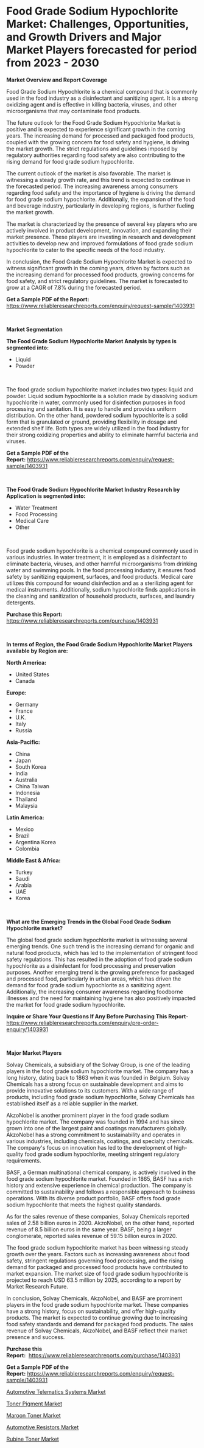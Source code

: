<p><h1>Food Grade Sodium Hypochlorite Market: Challenges, Opportunities, and Growth Drivers and Major Market Players forecasted for period from 2023 - 2030</h1></p><p><strong>Market Overview and Report Coverage</strong></p>
<p><p>Food Grade Sodium Hypochlorite is a chemical compound that is commonly used in the food industry as a disinfectant and sanitizing agent. It is a strong oxidizing agent and is effective in killing bacteria, viruses, and other microorganisms that may contaminate food products.</p><p>The future outlook for the Food Grade Sodium Hypochlorite Market is positive and is expected to experience significant growth in the coming years. The increasing demand for processed and packaged food products, coupled with the growing concern for food safety and hygiene, is driving the market growth. The strict regulations and guidelines imposed by regulatory authorities regarding food safety are also contributing to the rising demand for food grade sodium hypochlorite.</p><p>The current outlook of the market is also favorable. The market is witnessing a steady growth rate, and this trend is expected to continue in the forecasted period. The increasing awareness among consumers regarding food safety and the importance of hygiene is driving the demand for food grade sodium hypochlorite. Additionally, the expansion of the food and beverage industry, particularly in developing regions, is further fueling the market growth.</p><p>The market is characterized by the presence of several key players who are actively involved in product development, innovation, and expanding their market presence. These players are investing in research and development activities to develop new and improved formulations of food grade sodium hypochlorite to cater to the specific needs of the food industry.</p><p>In conclusion, the Food Grade Sodium Hypochlorite Market is expected to witness significant growth in the coming years, driven by factors such as the increasing demand for processed food products, growing concerns for food safety, and strict regulatory guidelines. The market is forecasted to grow at a CAGR of 7.8% during the forecasted period.</p></p>
<p><strong>Get a Sample PDF of the Report:</strong> <a href="https://www.reliableresearchreports.com/enquiry/request-sample/1403931">https://www.reliableresearchreports.com/enquiry/request-sample/1403931</a></p>
<p>&nbsp;</p>
<p><strong>Market Segmentation</strong></p>
<p><strong>The Food Grade Sodium Hypochlorite Market Analysis by types is segmented into:</strong></p>
<p><ul><li>Liquid</li><li>Powder</li></ul></p>
<p>&nbsp;</p>
<p><p>The food grade sodium hypochlorite market includes two types: liquid and powder. Liquid sodium hypochlorite is a solution made by dissolving sodium hypochlorite in water, commonly used for disinfection purposes in food processing and sanitation. It is easy to handle and provides uniform distribution. On the other hand, powdered sodium hypochlorite is a solid form that is granulated or ground, providing flexibility in dosage and extended shelf life. Both types are widely utilized in the food industry for their strong oxidizing properties and ability to eliminate harmful bacteria and viruses.</p></p>
<p><strong>Get a Sample PDF of the Report:</strong>&nbsp;<a href="https://www.reliableresearchreports.com/enquiry/request-sample/1403931">https://www.reliableresearchreports.com/enquiry/request-sample/1403931</a></p>
<p>&nbsp;</p>
<p><strong>The Food Grade Sodium Hypochlorite Market Industry Research by Application is segmented into:</strong></p>
<p><ul><li>Water Treatment</li><li>Food Processing</li><li>Medical Care</li><li>Other</li></ul></p>
<p>&nbsp;</p>
<p><p>Food grade sodium hypochlorite is a chemical compound commonly used in various industries. In water treatment, it is employed as a disinfectant to eliminate bacteria, viruses, and other harmful microorganisms from drinking water and swimming pools. In the food processing industry, it ensures food safety by sanitizing equipment, surfaces, and food products. Medical care utilizes this compound for wound disinfection and as a sterilizing agent for medical instruments. Additionally, sodium hypochlorite finds applications in the cleaning and sanitization of household products, surfaces, and laundry detergents.</p></p>
<p><strong>Purchase this Report:</strong>&nbsp; <a href="https://www.reliableresearchreports.com/purchase/1403931">https://www.reliableresearchreports.com/purchase/1403931</a></p>
<p>&nbsp;</p>
<p><strong>In terms of Region, the Food Grade Sodium Hypochlorite Market Players available by Region are:</strong></p>
<p>
    <p> <strong> North America: </strong>
        <ul>
            <li>United States</li>
            <li>Canada</li>
        </ul>
        </p> 
    <p> <strong> Europe: </strong>
        <ul>
            <li>Germany</li>
            <li>France</li>
            <li>U.K.</li>
            <li>Italy</li>
            <li>Russia</li>
        </ul>
        </p> 
    <p> <strong> Asia-Pacific: </strong>
        <ul>
            <li>China</li>
            <li>Japan</li>
            <li>South Korea</li>
            <li>India</li>
            <li>Australia</li>
            <li>China Taiwan</li>
            <li>Indonesia</li>
            <li>Thailand</li>
            <li>Malaysia</li>
        </ul>
        </p> 
    <p> <strong> Latin America: </strong>
        <ul>
            <li>Mexico</li>
            <li>Brazil</li>
            <li>Argentina Korea</li>
            <li>Colombia</li>
        </ul>
        </p> 
    <p> <strong> Middle East & Africa: </strong>
        <ul>
            <li>Turkey</li>
            <li>Saudi</li>
            <li>Arabia</li>
            <li>UAE</li>
            <li>Korea</li>
        </ul>
    </p>
    </p>
<p>&nbsp;</p>
<p><strong>What are the Emerging Trends in the Global Food Grade Sodium Hypochlorite market?</strong></p>
<p><p>The global food grade sodium hypochlorite market is witnessing several emerging trends. One such trend is the increasing demand for organic and natural food products, which has led to the implementation of stringent food safety regulations. This has resulted in the adoption of food grade sodium hypochlorite as a disinfectant for food processing and preservation purposes. Another emerging trend is the growing preference for packaged and processed food, particularly in urban areas, which has driven the demand for food grade sodium hypochlorite as a sanitizing agent. Additionally, the increasing consumer awareness regarding foodborne illnesses and the need for maintaining hygiene has also positively impacted the market for food grade sodium hypochlorite.</p></p>
<p><strong>Inquire or Share Your Questions If Any Before Purchasing This Report</strong>- <a href="https://www.reliableresearchreports.com/enquiry/pre-order-enquiry/1403931">https://www.reliableresearchreports.com/enquiry/pre-order-enquiry/1403931</a></p>
<p>&nbsp;</p>
<p><strong>Major Market Players</strong></p>
<p><p>Solvay Chemicals, a subsidiary of the Solvay Group, is one of the leading players in the food grade sodium hypochlorite market. The company has a long history, dating back to 1863 when it was founded in Belgium. Solvay Chemicals has a strong focus on sustainable development and aims to provide innovative solutions to its customers. With a wide range of products, including food grade sodium hypochlorite, Solvay Chemicals has established itself as a reliable supplier in the market.</p><p>AkzoNobel is another prominent player in the food grade sodium hypochlorite market. The company was founded in 1994 and has since grown into one of the largest paint and coatings manufacturers globally. AkzoNobel has a strong commitment to sustainability and operates in various industries, including chemicals, coatings, and specialty chemicals. The company's focus on innovation has led to the development of high-quality food grade sodium hypochlorite, meeting stringent regulatory requirements.</p><p>BASF, a German multinational chemical company, is actively involved in the food grade sodium hypochlorite market. Founded in 1865, BASF has a rich history and extensive experience in chemical production. The company is committed to sustainability and follows a responsible approach to business operations. With its diverse product portfolio, BASF offers food grade sodium hypochlorite that meets the highest quality standards.</p><p>As for the sales revenue of these companies, Solvay Chemicals reported sales of 2.58 billion euros in 2020. AkzoNobel, on the other hand, reported revenue of 8.5 billion euros in the same year. BASF, being a larger conglomerate, reported sales revenue of 59.15 billion euros in 2020.</p><p>The food grade sodium hypochlorite market has been witnessing steady growth over the years. Factors such as increasing awareness about food safety, stringent regulations governing food processing, and the rising demand for packaged and processed food products have contributed to market expansion. The market size of food grade sodium hypochlorite is projected to reach USD 63.5 million by 2025, according to a report by Market Research Future.</p><p>In conclusion, Solvay Chemicals, AkzoNobel, and BASF are prominent players in the food grade sodium hypochlorite market. These companies have a strong history, focus on sustainability, and offer high-quality products. The market is expected to continue growing due to increasing food safety standards and demand for packaged food products. The sales revenue of Solvay Chemicals, AkzoNobel, and BASF reflect their market presence and success.</p></p>
<p><strong>Purchase this Report:</strong>&nbsp;&nbsp;<a href="https://www.reliableresearchreports.com/purchase/1403931">https://www.reliableresearchreports.com/purchase/1403931</a></p>
<p></p>
<p><strong>Get a Sample PDF of the Report:</strong>&nbsp;<a href="https://www.reliableresearchreports.com/enquiry/request-sample/1403931">https://www.reliableresearchreports.com/enquiry/request-sample/1403931</a></p>
<p><p><a href="https://medium.com/@janicegriffin2022/automotive-telematics-systems-market-comprehensive-assessment-by-type-application-and-geography-676c4a10b5e0">Automotive Telematics Systems Market</a></p><p><a href="https://www.linkedin.com/pulse/toner-pigment-market-insights-players-forecast-till-2030-bdxhe/">Toner Pigment Market</a></p><p><a href="https://www.linkedin.com/pulse/maroon-toner-market-share-amp-new-trends-analysis-report-d5ree/">Maroon Toner Market</a></p><p><a href="https://medium.com/@barbarafranklin1904/automotive-resistors-market-research-report-its-history-and-forecast-2023-to-2030-3d28b990bf1c">Automotive Resistors Market</a></p><p><a href="https://www.linkedin.com/pulse/rubine-toner-market-size-share-global-analysis-report-2023-vgxpe/">Rubine Toner Market</a></p></p>